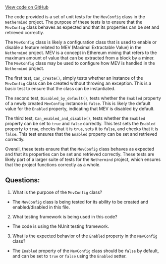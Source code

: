 [View code on GitHub](https://github.com/NethermindEth/nethermind/src/Nethermind/Nethermind.Mev.Test/MevConfigTests.cs)

The code provided is a set of unit tests for the `MevConfig` class in the `Nethermind` project. The purpose of these tests is to ensure that the `MevConfig` class behaves as expected and that its properties can be set and retrieved correctly.

The `MevConfig` class is likely a configuration class that is used to enable or disable a feature related to MEV (Maximal Extractable Value) in the `Nethermind` project. MEV is a concept in Ethereum mining that refers to the maximum amount of value that can be extracted from a block by a miner. The `MevConfig` class may be used to configure how MEV is handled in the `Nethermind` project.

The first test, `Can_create()`, simply tests whether an instance of the `MevConfig` class can be created without throwing an exception. This is a basic test to ensure that the class can be instantiated.

The second test, `Disabled_by_default()`, tests whether the `Enabled` property of a newly created `MevConfig` instance is `false`. This is likely the default value for the `Enabled` property, indicating that MEV is disabled by default.

The third test, `Can_enabled_and_disable()`, tests whether the `Enabled` property can be set to `true` and `false` correctly. This test sets the `Enabled` property to `true`, checks that it is `true`, sets it to `false`, and checks that it is `false`. This test ensures that the `Enabled` property can be set and retrieved correctly.

Overall, these tests ensure that the `MevConfig` class behaves as expected and that its properties can be set and retrieved correctly. These tests are likely part of a larger suite of tests for the `Nethermind` project, which ensures that the project functions correctly as a whole.
## Questions: 
 1. What is the purpose of the `MevConfig` class?
- The `MevConfig` class is being tested for its ability to be created and enabled/disabled in this file.

2. What testing framework is being used in this code?
- The code is using the NUnit testing framework.

3. What is the expected behavior of the `Enabled` property in the `MevConfig` class?
- The `Enabled` property of the `MevConfig` class should be `false` by default, and can be set to `true` or `false` using the `Enabled` setter.